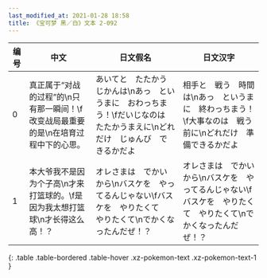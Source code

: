 ```yaml
---
last_modified_at: 2021-01-28 18:58
title: 《宝可梦 黑／白》文本 2-092
---
```

| 编号 | 中文 | 日文假名 | 日文汉字 |
| ---- | ---- | ---- | --- |
| 0 | 真正属于“对战的过程”的\n只有那一瞬间！\f改变战局最重要的是\n在培育过程中下的心思。 | あいてと　たたかう　じかんは\nあっ　というまに　おわっちまう！\fだいじなのは　たたかうまえに\nどれだけ　じゅんび　できるかだよ | 相手と　戦う　時間は\nあっ　というまに　終わっちまう！\f大事なのは　戦う前に\nどれだけ　準備できるかだよ |
| 1 | 本大爷我不是因为个子高\n才来打篮球的。\f是因为我太想打篮球\n才长得这么高！？ | オレさまは　でかいから\nバスケを　やってるんじゃない\fバスケを　やりたくて　やりたくて\nでかくなったんだぜ！？ | オレさまは　でかいから\nバスケを　やってるんじゃない\fバスケを　やりたくて　やりたくて\nでかくなったんだぜ！？ |
{: .table .table-bordered .table-hover .xz-pokemon-text .xz-pokemon-text-1 }
